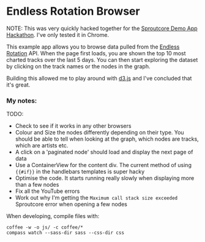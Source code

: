 # Endless Rotation Browser

NOTE: This was very quickly hacked together for the [Sproutcore Demo App Hackathon](http://demohackathon.strobeapp.com/). I've only tested it in Chrome.

This example app allows you to browse data pulled from the [Endless Rotation](http://endlessrotation.com/) API.  When the page first loads, you are shown the top 10 most charted tracks over the last 5 days.  You can then start exploring the dataset by clicking on the track names or the nodes in the graph.

Building this allowed me to play around with [d3.js](http://mbostock.github.com/d3/) and I've concluded that it's great.


### My notes:

TODO:

- Check to see if it works in any other browsers
- Colour and Size the nodes differently depending on their type.  You should be able to tell when looking at the graph, which nodes are tracks, which are artists etc.
- A click on a 'paginated node' should load and display the next page of data
- Use a ContainerView for the content div.  The current method of using `{{#if}}` in the handlebars templates is super hacky
- Optimise the code.  It starts running really slowly when displaying more than a few nodes
- Fix all the YouTube errors
- Work out why I'm getting the `Maximum call stack size exceeded` Sproutcore error when opening a few nodes

When developing, compile files with:

    coffee -w -o js/ -c coffee/*
    compass watch --sass-dir sass --css-dir css
